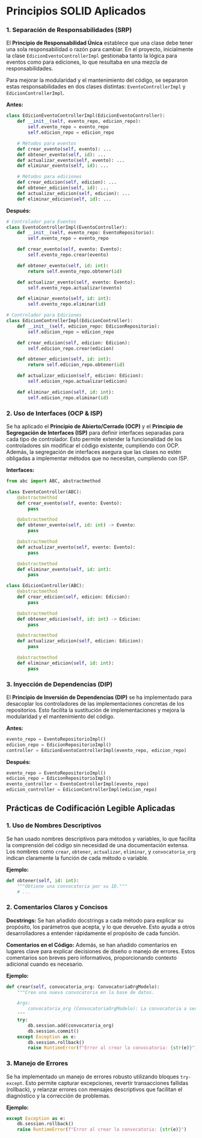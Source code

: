 # Principios SOLID Aplicados

### 1. Separación de Responsabilidades (SRP)

El **Principio de Responsabilidad Única** establece que una clase debe tener una sola responsabilidad o razón para cambiar. En el proyecto, inicialmente la clase `EdicionEventoControllerImpl` gestionaba tanto la lógica para eventos como para ediciones, lo que resultaba en una mezcla de responsabilidades.

Para mejorar la modularidad y el mantenimiento del código, se separaron estas responsabilidades en dos clases distintas: `EventoControllerImpl` y `EdicionControllerImpl`.

**Antes:**

```python
class EdicionEventoControllerImpl(EdicionEventoController):
    def __init__(self, evento_repo, edicion_repo):
        self.evento_repo = evento_repo
        self.edicion_repo = edicion_repo

    # Métodos para eventos
    def crear_evento(self, evento): ...
    def obtener_evento(self, id): ...
    def actualizar_evento(self, evento): ...
    def eliminar_evento(self, id): ...

    # Métodos para ediciones
    def crear_edicion(self, edicion): ...
    def obtener_edicion(self, id): ...
    def actualizar_edicion(self, edicion): ...
    def eliminar_edicion(self, id): ...
```

**Después:**

```python
# Controlador para Eventos
class EventoControllerImpl(EventoController):
    def __init__(self, evento_repo: EventoRepositorio):
        self.evento_repo = evento_repo

    def crear_evento(self, evento: Evento):
        self.evento_repo.crear(evento)

    def obtener_evento(self, id: int):
        return self.evento_repo.obtener(id)

    def actualizar_evento(self, evento: Evento):
        self.evento_repo.actualizar(evento)

    def eliminar_evento(self, id: int):
        self.evento_repo.eliminar(id)

# Controlador para Ediciones
class EdicionControllerImpl(EdicionController):
    def __init__(self, edicion_repo: EdicionRepositorio):
        self.edicion_repo = edicion_repo

    def crear_edicion(self, edicion: Edicion):
        self.edicion_repo.crear(edicion)

    def obtener_edicion(self, id: int):
        return self.edicion_repo.obtener(id)

    def actualizar_edicion(self, edicion: Edicion):
        self.edicion_repo.actualizar(edicion)

    def eliminar_edicion(self, id: int):
        self.edicion_repo.eliminar(id)
```

### 2. Uso de Interfaces (OCP & ISP)

Se ha aplicado el **Principio de Abierto/Cerrado (OCP)** y el **Principio de Segregación de Interfaces (ISP)** para definir interfaces separadas para cada tipo de controlador. Esto permite extender la funcionalidad de los controladores sin modificar el código existente, cumpliendo con OCP. Además, la segregación de interfaces asegura que las clases no estén obligadas a implementar métodos que no necesitan, cumpliendo con ISP.

**Interfaces:**

```python
from abc import ABC, abstractmethod

class EventoController(ABC):
    @abstractmethod
    def crear_evento(self, evento: Evento):
        pass

    @abstractmethod
    def obtener_evento(self, id: int) -> Evento:
        pass

    @abstractmethod
    def actualizar_evento(self, evento: Evento):
        pass

    @abstractmethod
    def eliminar_evento(self, id: int):
        pass

class EdicionController(ABC):
    @abstractmethod
    def crear_edicion(self, edicion: Edicion):
        pass

    @abstractmethod
    def obtener_edicion(self, id: int) -> Edicion:
        pass

    @abstractmethod
    def actualizar_edicion(self, edicion: Edicion):
        pass

    @abstractmethod
    def eliminar_edicion(self, id: int):
        pass
```

### 3. Inyección de Dependencias (DIP)

El **Principio de Inversión de Dependencias (DIP)** se ha implementado para desacoplar los controladores de las implementaciones concretas de los repositorios. Esto facilita la sustitución de implementaciones y mejora la modularidad y el mantenimiento del código.

**Antes:**

```python
evento_repo = EventoRepositorioImpl()
edicion_repo = EdicionRepositorioImpl()
controller = EdicionEventoControllerImpl(evento_repo, edicion_repo)
```

**Después:**

```python
evento_repo = EventoRepositorioImpl()
edicion_repo = EdicionRepositorioImpl()
evento_controller = EventoControllerImpl(evento_repo)
edicion_controller = EdicionControllerImpl(edicion_repo)
```


## Prácticas de Codificación Legible Aplicadas

### 1. Uso de Nombres Descriptivos

Se han usado nombres descriptivos para métodos y variables, lo que facilita la comprensión del código sin necesidad de una documentación extensa. Los nombres como `crear`, `obtener`, `actualizar`, `eliminar`, y `convocatoria_org` indican claramente la función de cada método o variable.

**Ejemplo:**

```python
def obtener(self, id: int):
    """Obtiene una convocatoria por su ID."""
    # ...
```

### 2. Comentarios Claros y Concisos

**Docstrings:** Se han añadido docstrings a cada método para explicar su propósito, los parámetros que acepta, y lo que devuelve. Esto ayuda a otros desarrolladores a entender rápidamente el propósito de cada función.

**Comentarios en el Código:** Además, se han añadido comentarios en lugares clave para explicar decisiones de diseño o manejo de errores. Estos comentarios son breves pero informativos, proporcionando contexto adicional cuando es necesario.

**Ejemplo:**

```python
def crear(self, convocatoria_org: ConvocatoriaOrgModelo):
    """Crea una nueva convocatoria en la base de datos.

    Args:
        convocatoria_org (ConvocatoriaOrgModelo): La convocatoria a ser agregada a la base de datos.
    """
    try:
        db.session.add(convocatoria_org)
        db.session.commit()
    except Exception as e:
        db.session.rollback()
        raise RuntimeError(f"Error al crear la convocatoria: {str(e)}")
```

### 3. Manejo de Errores

Se ha implementado un manejo de errores robusto utilizando bloques `try-except`. Esto permite capturar excepciones, revertir transacciones fallidas (rollback), y relanzar errores con mensajes descriptivos que facilitan el diagnóstico y la corrección de problemas.

**Ejemplo:**

```python
except Exception as e:
    db.session.rollback()
    raise RuntimeError(f"Error al crear la convocatoria: {str(e)}")
```
```